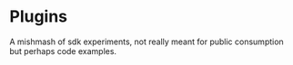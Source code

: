 # Plugins

A mishmash of sdk experiments, not really meant for public consumption but perhaps code examples. 


